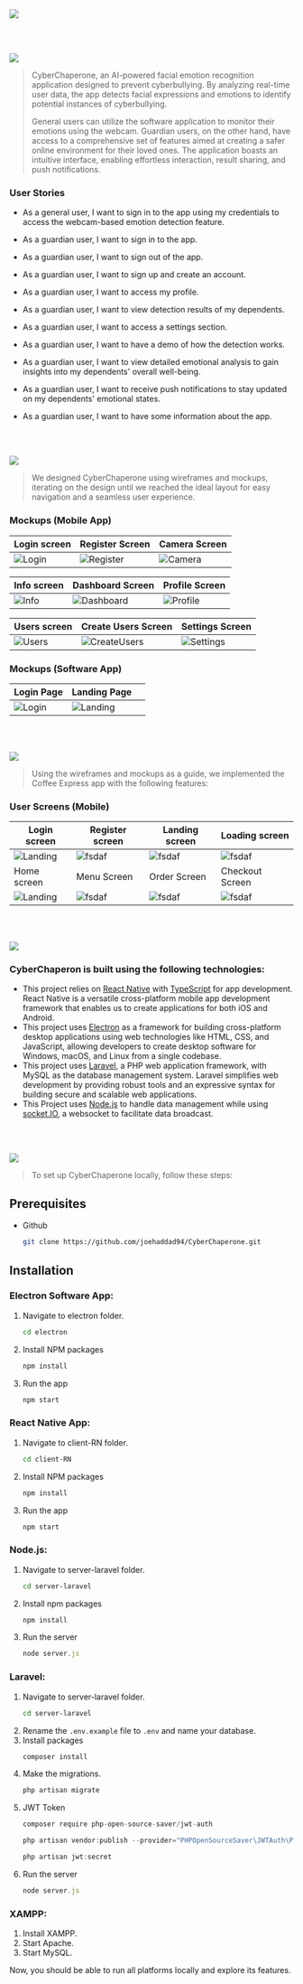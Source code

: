 <img src="./Titles/title1.svg"/>

<br><br>

<!-- project philosophy -->
<img src="./Titles/title2.svg"/>

> CyberChaperone, an AI-powered facial emotion recognition application designed to prevent cyberbullying. By analyzing real-time user data, the app detects facial expressions and emotions to identify potential instances of cyberbullying.
>
> General users can utilize the software application to monitor their emotions using the webcam. Guardian users, on the other hand, have access to a comprehensive set of features aimed at creating a safer online environment for their loved ones. The application boasts an intuitive interface, enabling effortless interaction, result sharing, and push notifications.

### User Stories
- As a general user, I want to sign in to the app using my credentials to access the webcam-based emotion detection feature.

- As a guardian user, I want to sign in to the app.
- As a guardian user, I want to sign out of the app.
- As a guardian user, I want to sign up and create an account.
- As a guardian user, I want  to access my profile.
- As a guardian user, I want to view detection results of my dependents.
- As a guardian user, I want to access a settings section.
- As a guardian user, I want to have a demo of how the detection works.
- As a guardian user, I want to view detailed emotional analysis to gain insights into my dependents' overall well-being.
- As a guardian user, I want to receive push notifications to stay updated on my dependents' emotional states.
- As a guardian user, I want to have some information about the app.

<br><br>

<!-- Prototyping -->
<img src="./Titles/title3.svg"/>

> We designed CyberChaperone using wireframes and mockups, iterating on the design until we reached the ideal layout for easy navigation and a seamless user experience.

### Mockups (Mobile App)
| Login screen  | Register Screen | Camera Screen |
| ---| ---| ---|
| ![Login](/readme/Mobile%20App%20Mockups/LoginScreen.png) | ![Register](/readme/Mobile%20App%20Mockups/RegisterScreen.png) | ![Camera](/readme/Mobile%20App%20Mockups/CameraScreen.png) |

| Info screen  | Dashboard Screen | Profile Screen |
| ---| ---| ---|
| ![Info](/readme/Mobile%20App%20Mockups/InfoScreen.png) | ![Dashboard](/readme/Mobile%20App%20Mockups/DashboardScreen.png) | ![Profile](/readme/Mobile%20App%20Mockups/ProfileScreen.png) |

| Users screen  | Create Users Screen | Settings Screen |
| ---| ---| ---|
| ![Users](/readme/Mobile%20App%20Mockups/UsersScreen.png) | ![CreateUsers](/readme/Mobile%20App%20Mockups/UsersScreen.png) | ![Settings](/readme/Mobile%20App%20Mockups/SettingsScreen.png)

### Mockups (Software App)

| Login Page  | Landing Page ||
| ---| ---| ---|
| ![Login](/readme/Software%20App%20Mockups/LoginPage.png) | ![Landing](/readme/Software%20App%20Mockups/LandingPage.png) 

<br><br>

<!-- Implementation -->
<img src="./Titles/title4.svg"/>

> Using the wireframes and mockups as a guide, we implemented the Coffee Express app with the following features:

### User Screens (Mobile)
| Login screen  | Register screen | Landing screen | Loading screen |
| ---| ---| ---| ---|
| ![Landing](https://placehold.co/900x1600) | ![fsdaf](https://placehold.co/900x1600) | ![fsdaf](https://placehold.co/900x1600) | ![fsdaf](https://placehold.co/900x1600) |
| Home screen  | Menu Screen | Order Screen | Checkout Screen |
| ![Landing](https://placehold.co/900x1600) | ![fsdaf](https://placehold.co/900x1600) | ![fsdaf](https://placehold.co/900x1600) | ![fsdaf](https://placehold.co/900x1600) |

<br><br>

<!-- Tech stack -->
<img src="./Titles/title5.svg"/>

###  CyberChaperon is built using the following technologies:

- This project relies on [React Native](https://reactnative.dev/) with [TypeScript](https://www.typescriptlang.org/) for app development. React Native is a versatile cross-platform mobile app development framework that enables us to create applications for both iOS and Android.
- This project uses [Electron](https://www.electronjs.org/) as a framework for building cross-platform desktop applications using web technologies like HTML, CSS, and JavaScript, allowing developers to create desktop software for Windows, macOS, and Linux from a single codebase.
- This project uses [Laravel](https://laravel.com/), a PHP web application framework, with MySQL as the database management system. Laravel simplifies web development by providing robust tools and an expressive syntax for building secure and scalable web applications.
- This Project uses [Node.js](https://nodejs.org/en) to handle data management while using [socket.IO](https://socket.io/), a websocket to facilitate data broadcast.

<br><br>

<!-- How to run -->
<img src="./Titles/title6.svg"/>

> To set up CyberChaperone locally, follow these steps:

## Prerequisites

* Github
  ```sh
  git clone https://github.com/joehaddad94/CyberChaperone.git
  ```

## Installation

   ### Electron Software App:
1. Navigate to electron folder.
   ```sh
   cd electron
   ```
2. Install NPM packages
   ```sh
   npm install
   ```
3. Run the app
   ```js
   npm start
   ```
### React Native App:
1. Navigate to client-RN folder.
   ```sh
   cd client-RN
   ```
2. Install NPM packages
   ```sh
   npm install
   ```
3. Run the app
   ```js
   npm start
   ```
   
### Node.js:
1. Navigate to server-laravel folder.
   ```sh
   cd server-laravel
   ```
2. Install npm packages
   ```sh
   npm install
   ```
3. Run the server
   ```js
   node server.js
   ```

### Laravel:
1. Navigate to server-laravel folder.
   ```sh
   cd server-laravel
   ```
2. Rename the `.env.example` file to `.env` and name your database.
3. Install packages
   ```sh
   composer install
   ```
4. Make the migrations.
   ```js
   php artisan migrate
   ```
5. JWT Token
   ```js
   composer require php-open-source-saver/jwt-auth
   ```
   ```js
   php artisan vendor:publish --provider="PHPOpenSourceSaver\JWTAuth\Providers\LaravelServiceProvider"
   ```
   ```js
   php artisan jwt:secret
   ```
6. Run the server
   ```js
   node server.js
   ```
### XAMPP:
1. Install XAMPP.
2. Start Apache.
3. Start MySQL.

Now, you should be able to run all platforms locally and explore its features.